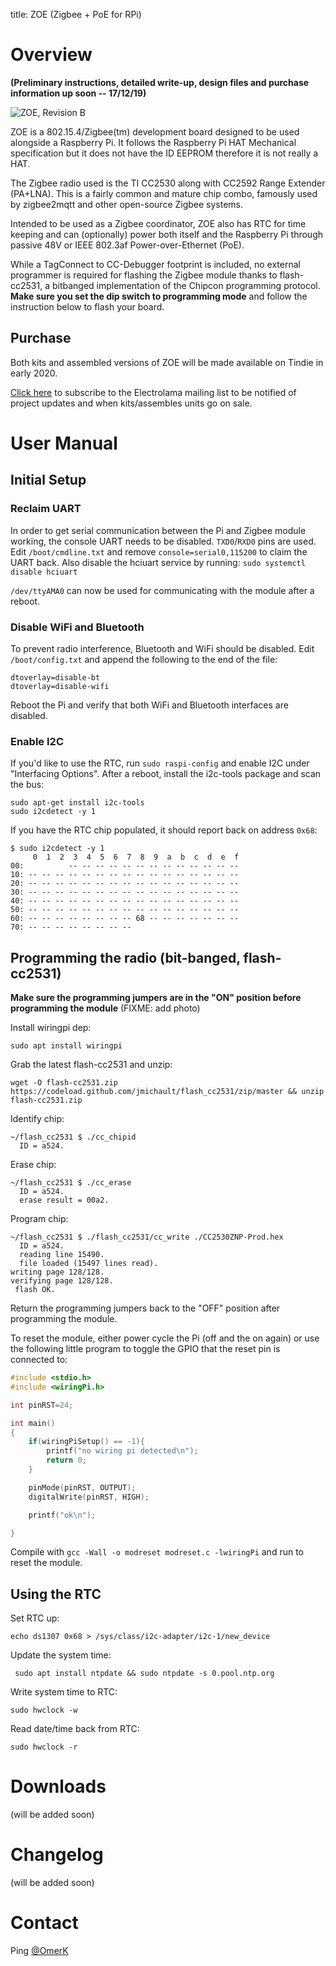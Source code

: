title: ZOE (Zigbee + PoE for RPi)

# Overview

**(Preliminary instructions, detailed write-up, design files and purchase information up soon -- 17/12/19)**

![ZOE, Revision B](/_assets/zoe.jpg)

ZOE is a 802.15.4/Zigbee(tm) development board designed to be used alongside a Raspberry Pi. It follows the Raspberry Pi HAT Mechanical specification but it does not have the ID EEPROM therefore it is not really a HAT.

The Zigbee radio used is the TI CC2530 along with CC2592 Range Extender (PA+LNA). This is a fairly common and mature chip combo, famously used by zigbee2mqtt and other open-source Zigbee systems.

Intended to be used as a Zigbee coordinator, ZOE also has RTC for time keeping and can (optionally) power both itself and the Raspberry Pi through passive 48V or IEEE 802.3af Power-over-Ethernet (PoE).

While a TagConnect to CC-Debugger footprint is included, no external programmer is required for flashing the Zigbee module thanks to flash-cc2531, a bitbanged implementation of the Chipcon programming protocol. **Make sure you set the dip switch to programming mode** and follow the instruction below to flash your board.


## Purchase 

Both kits and assembled versions of ZOE will be made available on Tindie in early 2020. 

[Click here](https://mailchi.mp/1746be86dd81/electrolama) to subscribe to the Electrolama mailing list to be notified of project updates and when kits/assembles units go on sale.


# User Manual

## Initial Setup

### Reclaim UART

In order to get serial communication between the Pi and Zigbee module working, the console UART needs to be disabled. `TXD0`/`RXD0` pins are used. Edit `/boot/cmdline.txt` and remove `console=serial0,115200` to claim the UART back. Also disable the hciuart service by running: `sudo systemctl disable hciuart`

`/dev/ttyAMA0` can now be used for communicating with the module after a reboot.

### Disable WiFi and Bluetooth

To prevent radio interference, Bluetooth and WiFi should be disabled. Edit `/boot/config.txt` and append the following to the end of the file:

```
dtoverlay=disable-bt
dtoverlay=disable-wifi
```

Reboot the Pi and verify that both WiFi and Bluetooth interfaces are disabled.

### Enable I2C

If you'd like to use the RTC, run `sudo raspi-config` and enable I2C under "Interfacing Options". After a reboot, install the i2c-tools package and scan the bus:

```
sudo apt-get install i2c-tools
sudo i2cdetect -y 1
```

If you have the RTC chip populated, it should report back on address `0x68`:

```
$ sudo i2cdetect -y 1
     0  1  2  3  4  5  6  7  8  9  a  b  c  d  e  f
00:          -- -- -- -- -- -- -- -- -- -- -- -- --
10: -- -- -- -- -- -- -- -- -- -- -- -- -- -- -- --
20: -- -- -- -- -- -- -- -- -- -- -- -- -- -- -- --
30: -- -- -- -- -- -- -- -- -- -- -- -- -- -- -- --
40: -- -- -- -- -- -- -- -- -- -- -- -- -- -- -- --
50: -- -- -- -- -- -- -- -- -- -- -- -- -- -- -- --
60: -- -- -- -- -- -- -- -- 68 -- -- -- -- -- -- --
70: -- -- -- -- -- -- -- --
```


## Programming the radio (bit-banged, flash-cc2531)

**Make sure the programming jumpers are in the "ON" position before programming the module** (FIXME: add photo)

Install wiringpi dep:

`sudo apt install wiringpi`

Grab the latest flash-cc2531 and unzip:

`wget -O flash-cc2531.zip https://codeload.github.com/jmichault/flash_cc2531/zip/master && unzip flash-cc2531.zip`

Identify chip:
```
~/flash_cc2531 $ ./cc_chipid
  ID = a524.
```

Erase chip:
```
~/flash_cc2531 $ ./cc_erase
  ID = a524.
  erase result = 00a2.
```

Program chip:
```
~/flash_cc2531 $ ./flash_cc2531/cc_write ./CC2530ZNP-Prod.hex
  ID = a524.
  reading line 15490.
  file loaded (15497 lines read).
writing page 128/128.
verifying page 128/128.
 flash OK.
```

Return the programming jumpers back to the "OFF" position after programming the module.

To reset the module, either power cycle the Pi (off and the on again) or use the following little program to toggle the GPIO that the reset pin is connected to:

``` c
#include <stdio.h>
#include <wiringPi.h>

int pinRST=24;

int main()
{
    if(wiringPiSetup() == -1){
        printf("no wiring pi detected\n");
        return 0;
    }

    pinMode(pinRST, OUTPUT);
    digitalWrite(pinRST, HIGH);

    printf("ok\n");

}
```

Compile with `gcc -Wall -o modreset modreset.c -lwiringPi` and run to reset the module.


## Using the RTC

Set RTC up:

`echo ds1307 0x68 > /sys/class/i2c-adapter/i2c-1/new_device`

Update the system time:

` sudo apt install ntpdate && sudo ntpdate -s 0.pool.ntp.org`

Write system time to RTC:

`sudo hwclock -w`

Read date/time back from RTC:

`sudo hwclock -r`


# Downloads

(will be added soon)


# Changelog

(will be added soon)

# Contact 

Ping <a href="https://twitter.com/omerk">@OmerK</a>

